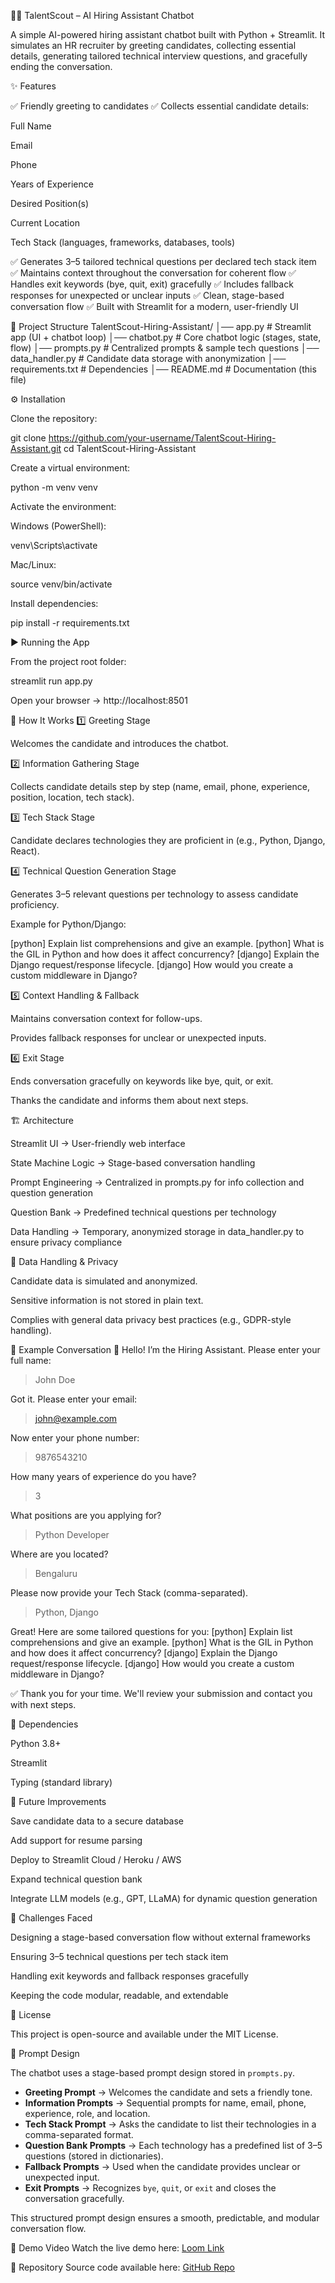 🧑‍💼 TalentScout – AI Hiring Assistant Chatbot

A simple AI-powered hiring assistant chatbot built with Python + Streamlit.
It simulates an HR recruiter by greeting candidates, collecting essential details, generating tailored technical interview questions, and gracefully ending the conversation.

✨ Features

✅ Friendly greeting to candidates
✅ Collects essential candidate details:

Full Name

Email

Phone

Years of Experience

Desired Position(s)

Current Location

Tech Stack (languages, frameworks, databases, tools)

✅ Generates 3–5 tailored technical questions per declared tech stack item
✅ Maintains context throughout the conversation for coherent flow
✅ Handles exit keywords (bye, quit, exit) gracefully
✅ Includes fallback responses for unexpected or unclear inputs
✅ Clean, stage-based conversation flow
✅ Built with Streamlit for a modern, user-friendly UI

📂 Project Structure
TalentScout-Hiring-Assistant/
│── app.py               # Streamlit app (UI + chatbot loop)
│── chatbot.py           # Core chatbot logic (stages, state, flow)
│── prompts.py           # Centralized prompts & sample tech questions
│── data_handler.py      # Candidate data storage with anonymization
│── requirements.txt     # Dependencies
│── README.md            # Documentation (this file)

⚙️ Installation

Clone the repository:

git clone https://github.com/your-username/TalentScout-Hiring-Assistant.git
cd TalentScout-Hiring-Assistant


Create a virtual environment:

python -m venv venv


Activate the environment:

Windows (PowerShell):

venv\Scripts\activate


Mac/Linux:

source venv/bin/activate


Install dependencies:

pip install -r requirements.txt

▶️ Running the App

From the project root folder:

streamlit run app.py


Open your browser → http://localhost:8501

🧠 How It Works
1️⃣ Greeting Stage

Welcomes the candidate and introduces the chatbot.

2️⃣ Information Gathering Stage

Collects candidate details step by step (name, email, phone, experience, position, location, tech stack).

3️⃣ Tech Stack Stage

Candidate declares technologies they are proficient in (e.g., Python, Django, React).

4️⃣ Technical Question Generation Stage

Generates 3–5 relevant questions per technology to assess candidate proficiency.

Example for Python/Django:

[python] Explain list comprehensions and give an example.
[python] What is the GIL in Python and how does it affect concurrency?
[django] Explain the Django request/response lifecycle.
[django] How would you create a custom middleware in Django?

5️⃣ Context Handling & Fallback

Maintains conversation context for follow-ups.

Provides fallback responses for unclear or unexpected inputs.

6️⃣ Exit Stage

Ends conversation gracefully on keywords like bye, quit, or exit.

Thanks the candidate and informs them about next steps.

🏗️ Architecture

Streamlit UI → User-friendly web interface

State Machine Logic → Stage-based conversation handling

Prompt Engineering → Centralized in prompts.py for info collection and question generation

Question Bank → Predefined technical questions per technology

Data Handling → Temporary, anonymized storage in data_handler.py to ensure privacy compliance

📝 Data Handling & Privacy

Candidate data is simulated and anonymized.

Sensitive information is not stored in plain text.

Complies with general data privacy best practices (e.g., GDPR-style handling).

📜 Example Conversation
👋 Hello! I’m the Hiring Assistant. 
Please enter your full name:
> John Doe

Got it. Please enter your email:
> john@example.com

Now enter your phone number:
> 9876543210

How many years of experience do you have?
> 3

What positions are you applying for?
> Python Developer

Where are you located?
> Bengaluru

Please now provide your Tech Stack (comma-separated).
> Python, Django

Great! Here are some tailored questions for you:
[python] Explain list comprehensions and give an example.
[python] What is the GIL in Python and how does it affect concurrency?
[django] Explain the Django request/response lifecycle.
[django] How would you create a custom middleware in Django?

✅ Thank you for your time. We'll review your submission and contact you with next steps.

🧩 Dependencies

Python 3.8+

Streamlit

Typing (standard library)

🚀 Future Improvements

Save candidate data to a secure database

Add support for resume parsing

Deploy to Streamlit Cloud / Heroku / AWS

Expand technical question bank

Integrate LLM models (e.g., GPT, LLaMA) for dynamic question generation

📌 Challenges Faced

Designing a stage-based conversation flow without external frameworks

Ensuring 3–5 technical questions per tech stack item

Handling exit keywords and fallback responses gracefully

Keeping the code modular, readable, and extendable

📝 License

This project is open-source and available under the MIT License.

🧠 Prompt Design

The chatbot uses a stage-based prompt design stored in `prompts.py`.

- **Greeting Prompt** → Welcomes the candidate and sets a friendly tone.  
- **Information Prompts** → Sequential prompts for name, email, phone, experience, role, and location.  
- **Tech Stack Prompt** → Asks the candidate to list their technologies in a comma-separated format.  
- **Question Bank Prompts** → Each technology has a predefined list of 3–5 questions (stored in dictionaries).  
- **Fallback Prompts** → Used when the candidate provides unclear or unexpected input.  
- **Exit Prompts** → Recognizes `bye`, `quit`, or `exit` and closes the conversation gracefully.  

This structured prompt design ensures a smooth, predictable, and modular conversation flow.

🎥 Demo Video
Watch the live demo here: [Loom Link](https://loom.com/your-video-link)

📂 Repository
Source code available here: [GitHub Repo](https://github.com/your-username/TalentScout-Hiring-Assistant)


